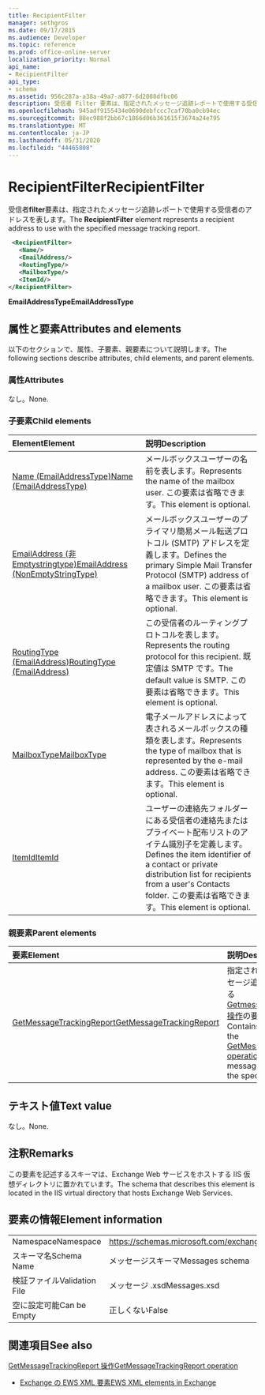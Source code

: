 ```yaml
---
title: RecipientFilter
manager: sethgros
ms.date: 09/17/2015
ms.audience: Developer
ms.topic: reference
ms.prod: office-online-server
localization_priority: Normal
api_name:
- RecipientFilter
api_type:
- schema
ms.assetid: 956c287a-a38a-49a7-a877-6d2088dfbc06
description: 受信者 Filter 要素は、指定されたメッセージ追跡レポートで使用する受信者のアドレスを表します。
ms.openlocfilehash: 945adf9155434e0690debfccc7caf70ba0cb94ec
ms.sourcegitcommit: 88ec988f2bb67c1866d06b361615f3674a24e795
ms.translationtype: MT
ms.contentlocale: ja-JP
ms.lasthandoff: 05/31/2020
ms.locfileid: "44465808"
---
```

# <a name="recipientfilter"></a><span data-ttu-id="b215b-103">RecipientFilter</span><span class="sxs-lookup"><span data-stu-id="b215b-103">RecipientFilter</span></span>

<span data-ttu-id="b215b-104">受信者**filter**要素は、指定されたメッセージ追跡レポートで使用する受信者のアドレスを表します。</span><span class="sxs-lookup"><span data-stu-id="b215b-104">The **RecipientFilter** element represents a recipient address to use with the specified message tracking report.</span></span> 
  
```XML
 <RecipientFilter>
   <Name/>
   <EmailAddress/>
   <RoutingType/>
   <MailboxType/>
   <ItemId/>
</RecipientFilter>
```

 <span data-ttu-id="b215b-105">**EmailAddressType**</span><span class="sxs-lookup"><span data-stu-id="b215b-105">**EmailAddressType**</span></span>
## <a name="attributes-and-elements"></a><span data-ttu-id="b215b-106">属性と要素</span><span class="sxs-lookup"><span data-stu-id="b215b-106">Attributes and elements</span></span>

<span data-ttu-id="b215b-107">以下のセクションで、属性、子要素、親要素について説明します。</span><span class="sxs-lookup"><span data-stu-id="b215b-107">The following sections describe attributes, child elements, and parent elements.</span></span>
  
### <a name="attributes"></a><span data-ttu-id="b215b-108">属性</span><span class="sxs-lookup"><span data-stu-id="b215b-108">Attributes</span></span>

<span data-ttu-id="b215b-109">なし。</span><span class="sxs-lookup"><span data-stu-id="b215b-109">None.</span></span>
  
### <a name="child-elements"></a><span data-ttu-id="b215b-110">子要素</span><span class="sxs-lookup"><span data-stu-id="b215b-110">Child elements</span></span>

|<span data-ttu-id="b215b-111">**Element**</span><span class="sxs-lookup"><span data-stu-id="b215b-111">**Element**</span></span>|<span data-ttu-id="b215b-112">**説明**</span><span class="sxs-lookup"><span data-stu-id="b215b-112">**Description**</span></span>|
|:-----|:-----|
|[<span data-ttu-id="b215b-113">Name (EmailAddressType)</span><span class="sxs-lookup"><span data-stu-id="b215b-113">Name (EmailAddressType)</span></span>](name-emailaddresstype.md) <br/> |<span data-ttu-id="b215b-114">メールボックスユーザーの名前を表します。</span><span class="sxs-lookup"><span data-stu-id="b215b-114">Represents the name of the mailbox user.</span></span> <span data-ttu-id="b215b-115">この要素は省略できます。</span><span class="sxs-lookup"><span data-stu-id="b215b-115">This element is optional.</span></span>  <br/> |
|[<span data-ttu-id="b215b-116">EmailAddress (非 Emptystringtype)</span><span class="sxs-lookup"><span data-stu-id="b215b-116">EmailAddress (NonEmptyStringType)</span></span>](emailaddress-nonemptystringtype.md) <br/> |<span data-ttu-id="b215b-117">メールボックスユーザーのプライマリ簡易メール転送プロトコル (SMTP) アドレスを定義します。</span><span class="sxs-lookup"><span data-stu-id="b215b-117">Defines the primary Simple Mail Transfer Protocol (SMTP) address of a mailbox user.</span></span> <span data-ttu-id="b215b-118">この要素は省略できます。</span><span class="sxs-lookup"><span data-stu-id="b215b-118">This element is optional.</span></span>  <br/> |
|[<span data-ttu-id="b215b-119">RoutingType (EmailAddress)</span><span class="sxs-lookup"><span data-stu-id="b215b-119">RoutingType (EmailAddress)</span></span>](routingtype-emailaddress.md) <br/> |<span data-ttu-id="b215b-120">この受信者のルーティングプロトコルを表します。</span><span class="sxs-lookup"><span data-stu-id="b215b-120">Represents the routing protocol for this recipient.</span></span> <span data-ttu-id="b215b-121">既定値は SMTP です。</span><span class="sxs-lookup"><span data-stu-id="b215b-121">The default value is SMTP.</span></span> <span data-ttu-id="b215b-122">この要素は省略できます。</span><span class="sxs-lookup"><span data-stu-id="b215b-122">This element is optional.</span></span>  <br/> |
|[<span data-ttu-id="b215b-123">MailboxType</span><span class="sxs-lookup"><span data-stu-id="b215b-123">MailboxType</span></span>](mailboxtype.md) <br/> |<span data-ttu-id="b215b-124">電子メールアドレスによって表されるメールボックスの種類を表します。</span><span class="sxs-lookup"><span data-stu-id="b215b-124">Represents the type of mailbox that is represented by the e-mail address.</span></span> <span data-ttu-id="b215b-125">この要素は省略できます。</span><span class="sxs-lookup"><span data-stu-id="b215b-125">This element is optional.</span></span>  <br/> |
|[<span data-ttu-id="b215b-126">ItemId</span><span class="sxs-lookup"><span data-stu-id="b215b-126">ItemId</span></span>](itemid.md) <br/> |<span data-ttu-id="b215b-127">ユーザーの連絡先フォルダーにある受信者の連絡先またはプライベート配布リストのアイテム識別子を定義します。</span><span class="sxs-lookup"><span data-stu-id="b215b-127">Defines the item identifier of a contact or private distribution list for recipients from a user's Contacts folder.</span></span> <span data-ttu-id="b215b-128">この要素は省略できます。</span><span class="sxs-lookup"><span data-stu-id="b215b-128">This element is optional.</span></span>  <br/> |
   
### <a name="parent-elements"></a><span data-ttu-id="b215b-129">親要素</span><span class="sxs-lookup"><span data-stu-id="b215b-129">Parent elements</span></span>

|<span data-ttu-id="b215b-130">**要素**</span><span class="sxs-lookup"><span data-stu-id="b215b-130">**Element**</span></span>|<span data-ttu-id="b215b-131">**説明**</span><span class="sxs-lookup"><span data-stu-id="b215b-131">**Description**</span></span>|
|:-----|:-----|
|[<span data-ttu-id="b215b-132">GetMessageTrackingReport</span><span class="sxs-lookup"><span data-stu-id="b215b-132">GetMessageTrackingReport</span></span>](getmessagetrackingreport.md) <br/> |<span data-ttu-id="b215b-133">指定された ID の完全なメッセージ追跡レポートを取得する[Getmessagetrackingreport 操作](getmessagetrackingreport-operation.md)の要求を含みます。</span><span class="sxs-lookup"><span data-stu-id="b215b-133">Contains the request for the [GetMessageTrackingReport operation](getmessagetrackingreport-operation.md) to retrieve the full message tracking report for the specified ID.</span></span>  <br/> |
   
## <a name="text-value"></a><span data-ttu-id="b215b-134">テキスト値</span><span class="sxs-lookup"><span data-stu-id="b215b-134">Text value</span></span>

<span data-ttu-id="b215b-135">なし。</span><span class="sxs-lookup"><span data-stu-id="b215b-135">None.</span></span>
  
## <a name="remarks"></a><span data-ttu-id="b215b-136">注釈</span><span class="sxs-lookup"><span data-stu-id="b215b-136">Remarks</span></span>

<span data-ttu-id="b215b-137">この要素を記述するスキーマは、Exchange Web サービスをホストする IIS 仮想ディレクトリに置かれています。</span><span class="sxs-lookup"><span data-stu-id="b215b-137">The schema that describes this element is located in the IIS virtual directory that hosts Exchange Web Services.</span></span>
  
## <a name="element-information"></a><span data-ttu-id="b215b-138">要素の情報</span><span class="sxs-lookup"><span data-stu-id="b215b-138">Element information</span></span>

|||
|:-----|:-----|
|<span data-ttu-id="b215b-139">Namespace</span><span class="sxs-lookup"><span data-stu-id="b215b-139">Namespace</span></span>  <br/> |https://schemas.microsoft.com/exchange/services/2006/messages  <br/> |
|<span data-ttu-id="b215b-140">スキーマ名</span><span class="sxs-lookup"><span data-stu-id="b215b-140">Schema Name</span></span>  <br/> |<span data-ttu-id="b215b-141">メッセージスキーマ</span><span class="sxs-lookup"><span data-stu-id="b215b-141">Messages schema</span></span>  <br/> |
|<span data-ttu-id="b215b-142">検証ファイル</span><span class="sxs-lookup"><span data-stu-id="b215b-142">Validation File</span></span>  <br/> |<span data-ttu-id="b215b-143">メッセージ .xsd</span><span class="sxs-lookup"><span data-stu-id="b215b-143">Messages.xsd</span></span>  <br/> |
|<span data-ttu-id="b215b-144">空に設定可能</span><span class="sxs-lookup"><span data-stu-id="b215b-144">Can be Empty</span></span>  <br/> |<span data-ttu-id="b215b-145">正しくない</span><span class="sxs-lookup"><span data-stu-id="b215b-145">False</span></span>  <br/> |
   
## <a name="see-also"></a><span data-ttu-id="b215b-146">関連項目</span><span class="sxs-lookup"><span data-stu-id="b215b-146">See also</span></span>



[<span data-ttu-id="b215b-147">GetMessageTrackingReport 操作</span><span class="sxs-lookup"><span data-stu-id="b215b-147">GetMessageTrackingReport operation</span></span>](getmessagetrackingreport-operation.md)


- [<span data-ttu-id="b215b-148">Exchange の EWS XML 要素</span><span class="sxs-lookup"><span data-stu-id="b215b-148">EWS XML elements in Exchange</span></span>](ews-xml-elements-in-exchange.md)

